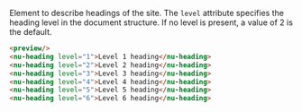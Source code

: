 Element to describe headings of the site. The `level` attribute specifies the heading level in the document structure. If no level is present, a value of 2 is the default.

```html
<preview/>
<nu-heading level="1">Level 1 heading</nu-heading>
<nu-heading level="2">Level 2 heading</nu-heading>
<nu-heading level="3">Level 3 heading</nu-heading>
<nu-heading level="4">Level 4 heading</nu-heading>
<nu-heading level="5">Level 5 heading</nu-heading>
<nu-heading level="6">Level 6 heading</nu-heading>
```
